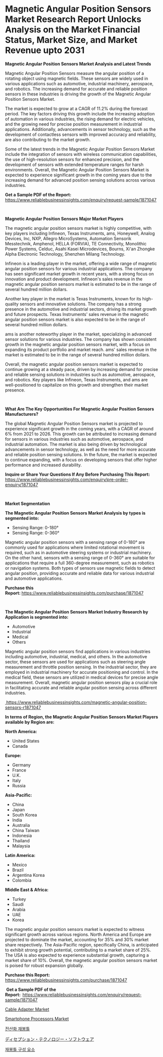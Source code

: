 <p><h1>Magnetic Angular Position Sensors Market Research Report Unlocks Analysis on the Market Financial Status, Market Size, and Market Revenue upto 2031</h1></p><p><strong>Magnetic Angular Position Sensors Market Analysis and Latest Trends</strong></p>
<p><p>Magnetic Angular Position Sensors measure the angular position of a rotating object using magnetic fields. These sensors are widely used in various applications such as automotive, industrial machinery, aerospace, and robotics. The increasing demand for accurate and reliable position sensors in these industries is driving the growth of the Magnetic Angular Position Sensors Market.</p><p>The market is expected to grow at a CAGR of 11.2% during the forecast period. The key factors driving this growth include the increasing adoption of automation in various industries, the rising demand for electric vehicles, and the growing need for precise position measurement in industrial applications. Additionally, advancements in sensor technology, such as the development of contactless sensors with improved accuracy and reliability, are also contributing to the market growth.</p><p>Some of the latest trends in the Magnetic Angular Position Sensors Market include the integration of sensors with wireless communication capabilities, the use of high-resolution sensors for enhanced precision, and the development of sensors with extended temperature ranges for harsh environments. Overall, the Magnetic Angular Position Sensors Market is expected to experience significant growth in the coming years due to the increasing demand for advanced position sensing solutions across various industries.</p></p>
<p><strong>Get a Sample PDF of the Report:&nbsp;</strong> <a href="https://www.reliablebusinessinsights.com/enquiry/request-sample/1871047">https://www.reliablebusinessinsights.com/enquiry/request-sample/1871047</a></p>
<p>&nbsp;</p>
<p><strong>Magnetic Angular Position Sensors Major Market Players</strong></p>
<p><p>The magnetic angular position sensors market is highly competitive, with key players including Infineon, Texas Instruments, ams, Honeywell, Analog Devices, Inc, NXP, Allegro MicroSystems, Automation Sensorik Messtechnik, Amphenol, HELLA (FORVIA), TE Connectivity, Monolithic Power Systems, Celduc, Asahi Kasei Microdevices, Bourns, Xi'an Zhongke Alpha Electronic Technology, Shenzhen Milang Technology.</p><p>Infineon is a leading player in the market, offering a wide range of magnetic angular position sensors for various industrial applications. The company has seen significant market growth in recent years, with a strong focus on innovation and product development. Infineon's sales revenue in the magnetic angular position sensors market is estimated to be in the range of several hundred million dollars.</p><p>Another key player in the market is Texas Instruments, known for its high-quality sensors and innovative solutions. The company has a strong presence in the automotive and industrial sectors, driving its market growth and future prospects. Texas Instruments' sales revenue in the magnetic angular position sensors market is also expected to be in the range of several hundred million dollars.</p><p>ams is another noteworthy player in the market, specializing in advanced sensor solutions for various industries. The company has shown consistent growth in the magnetic angular position sensors market, with a focus on expanding its product portfolio and market reach. ams' sales revenue in the market is estimated to be in the range of several hundred million dollars.</p><p>Overall, the magnetic angular position sensors market is expected to continue growing at a steady pace, driven by increasing demand for precise and reliable sensing solutions in industries such as automotive, aerospace, and robotics. Key players like Infineon, Texas Instruments, and ams are well-positioned to capitalize on this growth and strengthen their market presence.</p></p>
<p>&nbsp;</p>
<p><strong>What Are The Key Opportunities For Magnetic Angular Position Sensors Manufacturers?</strong></p>
<p><p>The global Magnetic Angular Position Sensors market is projected to experience significant growth in the coming years, with a CAGR of around 6% from 2021 to 2026. This growth can be attributed to increasing demand for sensors in various industries such as automotive, aerospace, and industrial automation. The market is also being driven by technological advancements in sensor technology, as well as the need for more accurate and reliable position sensing solutions. In the future, the market is expected to continue expanding, with a focus on developing sensors that offer higher performance and increased durability.</p></p>
<p><strong>Inquire or Share Your Questions If Any Before Purchasing This Report:</strong> <a href="https://www.reliablebusinessinsights.com/enquiry/pre-order-enquiry/1871047">https://www.reliablebusinessinsights.com/enquiry/pre-order-enquiry/1871047</a></p>
<p>&nbsp;</p>
<p><strong>Market Segmentation</strong></p>
<p><strong>The Magnetic Angular Position Sensors Market Analysis by types is segmented into:</strong></p>
<p><ul><li>Sensing Range: 0-180°</li><li>Sensing Range: 0-360°</li></ul></p>
<p><p>Magnetic angular position sensors with a sensing range of 0-180° are commonly used for applications where limited rotational movement is required, such as in automotive steering systems or industrial machinery. On the other hand, sensors with a sensing range of 0-360° are suitable for applications that require a full 360-degree measurement, such as robotics or navigation systems. Both types of sensors use magnetic fields to detect angular position, providing accurate and reliable data for various industrial and automotive applications.</p></p>
<p><strong>Purchase this Report:&nbsp;</strong><a href="https://www.reliablebusinessinsights.com/purchase/1871047">https://www.reliablebusinessinsights.com/purchase/1871047</a></p>
<p>&nbsp;</p>
<p><strong>The Magnetic Angular Position Sensors Market Industry Research by Application is segmented into:</strong></p>
<p><ul><li>Automotive</li><li>Industrial</li><li>Medical</li><li>Others</li></ul></p>
<p><p>Magnetic angular position sensors find applications in various industries including automotive, industrial, medical, and others. In the automotive sector, these sensors are used for applications such as steering angle measurement and throttle position sensing. In the industrial sector, they are employed in industrial machinery for accurate positioning and control. In the medical field, these sensors are utilized in medical devices for precise angle measurement. Overall, magnetic angular position sensors play a crucial role in facilitating accurate and reliable angular position sensing across different industries.</p></p>
<p><a href="https://www.reliablebusinessinsights.com/magnetic-angular-position-sensors-r1871047">&nbsp;https://www.reliablebusinessinsights.com/magnetic-angular-position-sensors-r1871047</a></p>
<p><strong>In terms of Region, the Magnetic Angular Position Sensors Market Players available by Region are:</strong></p>
<p>
    <p> <strong> North America: </strong>
        <ul>
            <li>United States</li>
            <li>Canada</li>
        </ul>
        </p> 
    <p> <strong> Europe: </strong>
        <ul>
            <li>Germany</li>
            <li>France</li>
            <li>U.K.</li>
            <li>Italy</li>
            <li>Russia</li>
        </ul>
        </p> 
    <p> <strong> Asia-Pacific: </strong>
        <ul>
            <li>China</li>
            <li>Japan</li>
            <li>South Korea</li>
            <li>India</li>
            <li>Australia</li>
            <li>China Taiwan</li>
            <li>Indonesia</li>
            <li>Thailand</li>
            <li>Malaysia</li>
        </ul>
        </p> 
    <p> <strong> Latin America: </strong>
        <ul>
            <li>Mexico</li>
            <li>Brazil</li>
            <li>Argentina Korea</li>
            <li>Colombia</li>
        </ul>
        </p> 
    <p> <strong> Middle East & Africa: </strong>
        <ul>
            <li>Turkey</li>
            <li>Saudi</li>
            <li>Arabia</li>
            <li>UAE</li>
            <li>Korea</li>
        </ul>
    </p>
    </p>
<p><p>The magnetic angular position sensors market is expected to witness significant growth across various regions. North America and Europe are projected to dominate the market, accounting for 35% and 30% market share respectively. The Asia-Pacific region, specifically China, is anticipated to exhibit strong growth potential, contributing to a market share of 25%. The USA is also expected to experience substantial growth, capturing a market share of 10%. Overall, the magnetic angular position sensors market is poised for robust expansion globally.</p></p>
<p><strong>Purchase this Report: </strong><a href="https://www.reliablebusinessinsights.com/purchase/1871047">https://www.reliablebusinessinsights.com/purchase/1871047</a></p>
<p>&nbsp;<strong>Get a Sample PDF of the Report:&nbsp;&nbsp;</strong><a href="https://www.reliablebusinessinsights.com/enquiry/request-sample/1871047">https://www.reliablebusinessinsights.com/enquiry/request-sample/1871047</a></p>
<p><strong></strong></p>
<p><p><a href="https://github.com/refatkhan11277/Market-Research-Report-List-1/blob/main/cable-adapter-market.md">Cable Adapter Market</a></p><p><a href="https://github.com/ikahanika44/Market-Research-Report-List-1/blob/main/smartphone-processors-market.md">Smartphone Processors Market</a></p><p><a href="https://github.com/nuekbpymrrz5/Market-Research-Report-List-2/blob/main/4365006158199.md">전산화 재봉틀</a></p><p><a href="https://github.com/DayanaRunolfsdottir/Market-Research-Report-List-1/blob/main/8956070148744.md">ディセプション・テクノロジー・ソフトウェア</a></p><p><a href="https://github.com/emakpiahsopiah/Market-Research-Report-List-1/blob/main/5617776158198.md">재봉틀 구성 요소</a></p></p>
